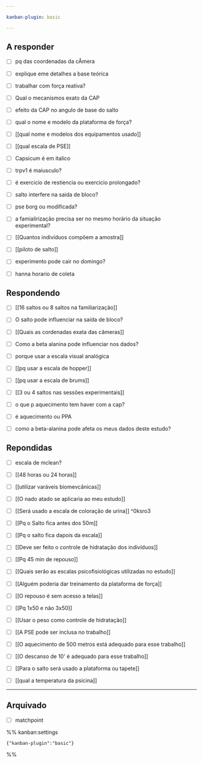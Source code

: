 ```yaml
---

kanban-plugin: basic

---
```


## A responder

- [ ] pq das coordenadas da cÂmera
- [ ] explique eme detalhes a base teórica
- [ ] trabalhar com força reativa?
- [ ] Qual o mecanismos exato da CAP
- [ ] efeito da CAP no angulo de base do salto
- [ ] qual o nome e modelo da plataforma de força?
- [ ] [[qual   nome e modelos dos equipamentos usado]]
- [ ] [[qual escala de PSE]]
- [ ] Capsicum é em italico
- [ ] trpv1 é maiusculo?
- [ ] é exercicio de restiencia ou exercicio prolongado?
- [ ] salto interfere na saida de bloco?
- [ ] pse borg ou modificada?
- [ ] a famialirização precisa ser no mesmo horário da situação experimental?
- [ ] [[Quantos indivíduos compõem a amostra]]
- [ ] [[piloto de salto]]
- [ ] experimento pode cair no domingo?
- [ ] hanna horario de coleta


## Respondendo

- [ ] [[16 saltos ou 8 saltos na familiarização]]
- [ ] O salto pode influenciar na saída de bloco?
- [ ] [[Quais as cordenadas exata das câmeras]]
- [ ] Como a beta alanina pode influenciar nos dados?
- [ ] porque usar a escala visual analógica
- [ ] [[pq usar a escala de hopper]]
- [ ] [[pq usar a escala de brums]]
- [ ] [[3 ou 4 saltos nas sessões experimentais]]
- [ ] o que p aquecimento tem haver com a cap?
- [ ] é aquecimento ou PPA
- [ ] como a beta-alanina pode afeta os meus dados deste estudo?


## Repondidas

- [ ] escala de mclean?
- [ ] [[48 horas ou 24 horas]]
- [ ] [[utilizar varáveis biomevcânicas]]
- [ ] [[O nado atado se aplicaria ao meu estudo]]
- [ ] [[Será usado a escala de coloração de urina]] ^0ksro3
- [ ] [[Pq o Salto fica antes dos 50m]]
- [ ] [[Pq o salto fica dapois da escala]]
- [ ] [[Deve ser feito o controle de hidratação dos indivíduos]]
- [ ] [[Pq 45 min de repouso]]
- [ ] [[Quais serão as escalas psicofisiológicas utilizadas no estudo]]
- [ ] [[Alguém poderia dar treinamento da plataforma de força]]
- [ ] [[O repouso é sem acesso a telas]]
- [ ] [[Pq 1x50 e não 3x50]]
- [ ] [[Usar o peso como controle de hidratação]]
- [ ] [[A PSE pode ser inclusa no trabalho]]
- [ ] [[O aquecimento de 500 metros está adequado para esse trabalho]]
- [ ] [[O descanso de 10' é adequado para esse trabalho]]
- [ ] [[Para o salto será usado a plataforma ou tapete]]
- [ ] [[qual a temperatura da psicina]]


***

## Arquivado

- [ ] matchpoint

%% kanban:settings
```
{"kanban-plugin":"basic"}
```
%%